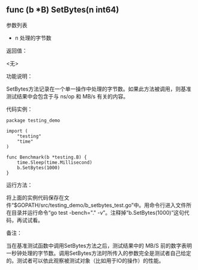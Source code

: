 ## func (b *B) SetBytes(n int64)

参数列表

- n 处理的字节数

返回值：

  <无>

功能说明：

SetBytes方法记录在一个单一操作中处理的字节数。如果此方法被调用，则基准测试结果中会包含于与 ns/op 和 MB/s 有关的内容。

代码实例：

	package testing_demo

	import (
		"testing"
		"time"
	)

	func Benchmark(b *testing.B) {
		time.Sleep(time.Millisecond)
		b.SetBytes(1000)
	}

运行方法：

将上面的实例代码保存在文件“$GOPATH/src/testing_demo/b_setbytes_test.go”中。用命令行进入文件所在目录并运行命令“go test -bench="." -v”。注释掉“b.SetBytes(1000)”这句代码，再试试看。

备注：

当在基准测试函数中调用SetBytes方法之后，测试结果中的 MB/S 前的数字表明一秒钟处理的字节数。调用SetBytes方法时所传入的参数完全是测试者自己给定的。测试者可以依此观察被测试对象（比如用于IO的操作）的性能。
